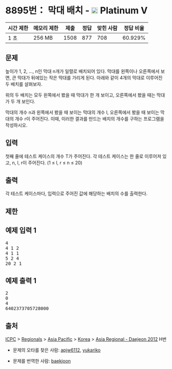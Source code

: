 # 8895번： 막대 배치 - <img src="https://static.solved.ac/tier_small/16.svg" style="height:20px" /> Platinum V



| 시간 제한 | 메모리 제한 | 제출 | 정답 | 맞힌 사람 | 정답 비율 |
| --- | --- | --- | --- | --- | --- |
| 1 초 | 256 MB | 1508 | 877 | 708 | 60.929% |
## 문제

높이가 1, 2, ..., n인 막대 n개가 일렬로 배치되어 있다. 막대를 왼쪽이나 오른쪽에서 보면, 큰 막대가 뒤에있는 작은 막대를 가리게 된다. 아래와 같이 4개의 막대로 이루어진 두 배치를 살펴보자.



위의 두 배치는 모두 왼쪽에서 봤을 때 막대가 한 개 보이고, 오른쪽에서 봤을 때는 막대가 두 개 보인다.

막대의 개수 n과 왼쪽에서 봤을 때 보이는 막대의 개수 l, 오른쪽에서 봤을 때 보이는 막대의 개수 r이 주어진다. 이때, 이러한 결과를 만드는 배치의 개수를 구하는 프로그램을 작성하시오.

## 입력

첫째 줄에 테스트 케이스의 개수 T가 주어진다. 각 테스트 케이스는 한 줄로 이루어져 있고, n, l, r이 주어진다. (1 ≤ l, r ≤ n ≤ 20)

## 출력

각 테스트 케이스마다, 입력으로 주어진 값에 해당하는 배치의 수를 출력한다.

## 제한

## 예제 입력 1

<pre>4
4 1 2
4 1 1
5 2 4
20 2 1
</pre>
## 예제 출력 1

<pre>2
0
4
6402373705728000
</pre>
## 출처

[ICPC](/category/1) > [Regionals](/category/7) > [Asia Pacific](/category/42) > [Korea](/category/211) > [Asia Regional - Daejeon 2012](/category/detail/1060) H번

- 문제의 오타를 찾은 사람: [apjw6112](/user/apjw6112), [yukariko](/user/yukariko)

- 문제를 번역한 사람: [baekjoon](/user/baekjoon)